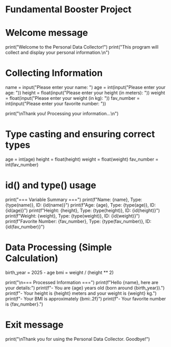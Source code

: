 # Fundamental Booster Project

# Welcome message
print("Welcome to the Personal Data Collector!")
print("This program will collect and display your personal information.\n")

# Collecting Information
name = input("Please enter your name: ")
age = int(input("Please enter your age: "))
height = float(input("Please enter your height (in meters): "))
weight = float(input("Please enter your weight (in kg): "))
fav_number = int(input("Please enter your favorite number: "))

print("\nThank you! Processing your information...\n")

# Type casting and ensuring correct types
age = int(age)
height = float(height)
weight = float(weight)
fav_number = int(fav_number)

# id() and type() usage
print("=== Variable Summary ===")
print(f"Name: {name}, Type: {type(name)}, ID: {id(name)}")
print(f"Age: {age}, Type: {type(age)}, ID: {id(age)}")
print(f"Height: {height}, Type: {type(height)}, ID: {id(height)}")
print(f"Weight: {weight}, Type: {type(weight)}, ID: {id(weight)}")
print(f"Favorite Number: {fav_number}, Type: {type(fav_number)}, ID: {id(fav_number)}")

# Data Processing (Simple Calculation)
birth_year = 2025 - age
bmi = weight / (height ** 2)

print("\n=== Processed Information ===")
print(f"Hello {name}, here are your details:")
print(f"- You are {age} years old (born around {birth_year}).")
print(f"- Your height is {height} meters and your weight is {weight} kg.")
print(f"- Your BMI is approximately {bmi:.2f}")
print(f"- Your favorite number is {fav_number}.")

# Exit message
print("\nThank you for using the Personal Data Collector. Goodbye!")
